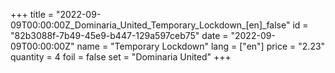 +++
title = "2022-09-09T00:00:00Z_Dominaria_United_Temporary_Lockdown_[en]_false"
id = "82b3088f-7b49-45e9-b447-129a597ceb75"
date = "2022-09-09T00:00:00Z"
name = "Temporary Lockdown"
lang = ["en"]
price = "2.23"
quantity = 4
foil = false
set = "Dominaria United"
+++
